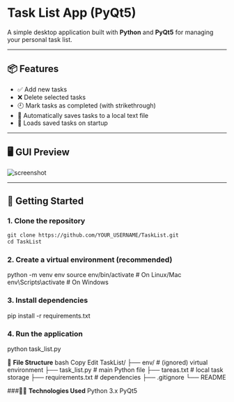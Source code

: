 # Task List App (PyQt5)

A simple desktop application built with **Python** and **PyQt5** for managing your personal task list.

---

## 📦 Features

- ✅ Add new tasks
- ❌ Delete selected tasks
- 🕘 Mark tasks as completed (with strikethrough)
- 💾 Automatically saves tasks to a local text file
- 📂 Loads saved tasks on startup

---

## 🖥️ GUI Preview

![screenshot]([https://via.placeholder.com/400x300.png?text=Task+List+App+GUI](https://github.com/Kyara0797/TaskList/blob/main/images/Reference_Project_Task_List.png))

---

## 🚀 Getting Started

### 1. **Clone the repository**

```markdown
git clone https://github.com/YOUR_USERNAME/TaskList.git
cd TaskList
```
### 2. **Create a virtual environment** (recommended)
python -m venv env
source env/bin/activate   # On Linux/Mac
env\Scripts\activate      # On Windows

### 3. **Install dependencies**
pip install -r requirements.txt

### 4. **Run the application**
python task_list.py

📁 **File Structure**
bash
Copy
Edit
TaskList/
├── env/                # (ignored) virtual environment
├── task_list.py        # main Python file
├── tareas.txt          # local task storage
├── requirements.txt    # dependencies
├── .gitignore
└── README

###🧑‍💻 **Technologies Used**
Python 3.x
PyQt5
